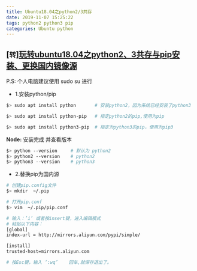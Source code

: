 ```yaml
---
title: Ubuntu18.04之python2/3共存
date: 2019-11-07 15:25:22
tags: python2 python3 pip
categories: Ubuntu python
---
```

## [`转`][玩转ubuntu18.04之python2、3共存与pip安装、更换国内镜像源](https://blog.csdn.net/kan2016/article/details/81639292)
P.S: 个人电脑建议使用 sudo su 进行
+ 1.安装python/pip

```bash
$> sudo apt install python       # 安装python2，因为系统已经安装了python3

$> sudo apt install python-pip   # 指定python2的pip,使用为pip

$> sudo apt install python3-pip  # 指定为python3的pip，使用为pip3
```
**Node:** 安装完成 并查看版本
```bash
$> python --version     # 默认为 python2
$> python2 --version    # python2
$> python3 --version    # python3
```

+ 2.替换pip为国内源
```bash  
# 创建pip.config文件
$> mkdir  ~/.pip

# 打开pip.conf
$> vim  ~/.pip/pip.conf

# 输入：’i’ 或者按insert键，进入编辑模式
# 粘贴以下内容：
[global]
index-url = http://mirrors.aliyun.com/pypi/simple/

[install]
trusted-host=mirrors.aliyun.com

# 按Esc键，输入 ‘:wq’    回车,就保存退出了。
```

